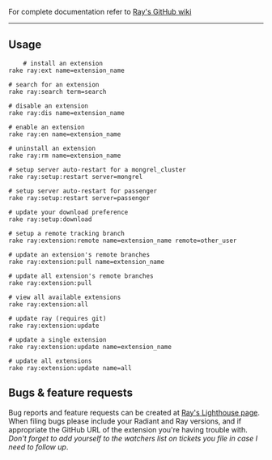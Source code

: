 For complete documentation refer to [Ray's GitHub wiki][wiki]

---

Usage
---

        # install an extension
    rake ray:ext name=extension_name
    
    # search for an extension
    rake ray:search term=search
    
    # disable an extension
    rake ray:dis name=extension_name
    
    # enable an extension
    rake ray:en name=extension_name
    
    # uninstall an extension
    rake ray:rm name=extension_name
    
    # setup server auto-restart for a mongrel_cluster
    rake ray:setup:restart server=mongrel
    
    # setup server auto-restart for passenger
    rake ray:setup:restart server=passenger
    
    # update your download preference
    rake ray:setup:download
    
    # setup a remote tracking branch
    rake ray:extension:remote name=extension_name remote=other_user
    
    # update an extension's remote branches
    rake ray:extension:pull name=extension_name
    
    # update all extension's remote branches
    rake ray:extension:pull
    
    # view all available extensions
    rake ray:extension:all
    
    # update ray (requires git)
    rake ray:extension:update
    
    # update a single extension
    rake ray:extension:update name=extension_name
    
    # update all extensions
    rake ray:extension:update name=all

Bugs & feature requests
---

Bug reports and feature requests can be created at [Ray's Lighthouse page][bugs]. When filing bugs please include your Radiant and Ray versions, and if appropriate the GitHub URL of the extension you're having trouble with. *Don't forget to add yourself to the watchers list on tickets you file in case I need to follow up*.

[bugs]: http://jmm.lighthouseapp.com/projects/23552/home
[wiki]: http://wiki.github.com/johnmuhl/radiant-ray-extension